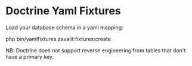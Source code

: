 Doctrine Yaml Fixtures
===============


Load your database schema in a yaml mapping:

php bin/yamlfixtures zavalit:fixtures:create





NB:  Doctrine does not support reverse engineering from tables that don't have a primary key.
